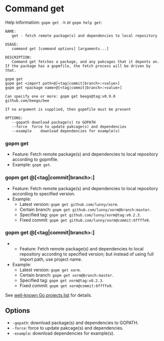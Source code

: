 Command get
====

Help information: `gopm get -h` or `gopm help get`:

	NAME:
	   get - fetch remote package(s) and dependencies to local repository
	
	USAGE:
	   command get [command options] [arguments...]
	
	DESCRIPTION:
	   Command get fetches a package, and any pakcages that it depents on.
	If the package has a gopmfile, the fetch process will be driven by that.
	
	gopm get
	gopm get <import path>@[<tag|commit|branch>:<value>]
	gopm get <package name>@[<tag|commit|branch>:<value>]
	
	Can specify one or more: gopm get beego@tag:v0.9.0 github.com/beego/bee
	
	If no argument is supplied, then gopmfile must be present
	
	OPTIONS:
	   --gopath	download package(s) to GOPATH
	   --force	force to update pakcage(s) and dependencies
	   --example	download dependencies for example(s)
   
### gopm get

- Feature: Fetch remote package(s) and dependencies to local repository according to gopmfile.
- Example: `gopm get`.

### gopm get <import path>@[<tag|commit|branch>:<value>]

- Feature: Fetch remote package(s) and dependencies to local repository according to specified version.
- Example:
	- Latest version: `gopm get github.com/lunny/xorm`.
	- Certain branch: `gopm get github.com/lunny/xorm@branch:master`.
	- Specified tag: `gopm get github.com/lunny/xorm@tag:v0.2.3`.
	- Fixed commit: `gopm get github.com/lunny/xorm@commit:6ffffe9`.
	
### gopm get <package name>@[<tag|commit|branch>:<value>]

- - Feature: Fetch remote package(s) and dependencies to local repository according to specified version; but instead of using full import path, use project name.
- Example:
	- Latest version: `gopm get xorm`.
	- Certain branch: `gopm get xorm@branch:master`.
	- Specified tag: `gopm get xorm@tag:v0.2.3`.
	- Fixed commit: `gopm get xorm@commit:6ffffe9`.
	
See [well-known Go projects list](../pkgname.list) for details.

## Options

- `-gopath`: download package(s) and dependencies to GOPATH.
- `-force`: force to update pakcage(s) and dependencies.
- `-example`: download dependencies for example(s).